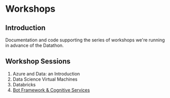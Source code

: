 # Workshops

## Introduction
Documentation and code supporting the series of workshops we're running in advance of the Datathon. 

## Workshop Sessions
1. Azure and Data: an Introduction
2. Data Science Virtual Machines
3. Databricks
4. [Bot Framework & Cognitive Services](04-Bots.md)